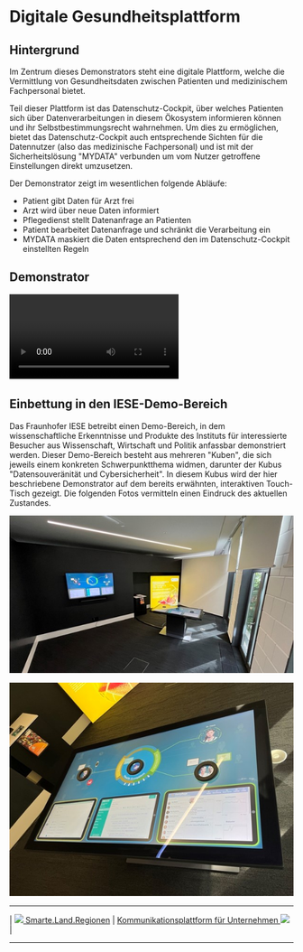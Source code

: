 # Digitale Gesundheitsplattform

## Hintergrund

Im Zentrum dieses Demonstrators steht eine digitale Plattform, welche die Vermittlung von Gesundheitsdaten zwischen Patienten und medizinischem Fachpersonal bietet. 

Teil dieser Plattform ist das Datenschutz-Cockpit, über welches Patienten sich über Datenverarbeitungen in diesem Ökosystem informieren können und ihr Selbstbestimmungsrecht wahrnehmen. Um dies zu ermöglichen, bietet das Datenschutz-Cockpit auch entsprechende Sichten für die Datennutzer (also das medizinische Fachpersonal) und ist mit der Sicherheitslösung "MYDATA" verbunden um vom Nutzer getroffene Einstellungen direkt umzusetzen.

Der Demonstrator zeigt im wesentlichen folgende Abläufe:
- Patient gibt Daten für Arzt frei
- Arzt wird über neue Daten informiert
- Pflegedienst stellt Datenanfrage an Patienten
- Patient bearbeitet Datenanfrage und schränkt die Verarbeitung ein
- MYDATA maskiert die Daten entsprechend den im Datenschutz-Cockpit einstellten Regeln

## Demonstrator

<video src="Daccord-Cockpit_Health.mp4" controls="controls" style="max-width: 960px;"></video>

## Einbettung in den IESE-Demo-Bereich

Das Fraunhofer IESE betreibt einen Demo-Bereich, in dem wissenschaftliche Erkenntnisse und Produkte des Instituts für interessierte Besucher aus Wissenschaft, Wirtschaft und Politik anfassbar demonstriert werden. Dieser Demo-Bereich besteht aus mehreren "Kuben", die sich jeweils einem konkreten Schwerpunktthema widmen, darunter der Kubus "Datensouveränität und Cybersicherheit". In diesem Kubus wird der hier beschriebene Demonstrator auf dem bereits erwähnten, interaktiven Touch-Tisch gezeigt. Die folgenden Fotos vermitteln einen Eindruck des aktuellen Zustandes.

![Blick in den Kubus "Datensouveränität und Cybersicherheit"](Showroom1.jpg)

![Blick auf den interaktiven Touch-Tisch](Showroom2.jpg)

****

| [![](/Daccord/assets/images/backward-solid.svg) Smarte.Land.Regionen](<Smarte.Land.Regionen>) | [Kommunikationsplattform für Unternehmen ![](/Daccord/assets/images/forward-solid.svg)](../Kommunikationsplattform) |

****